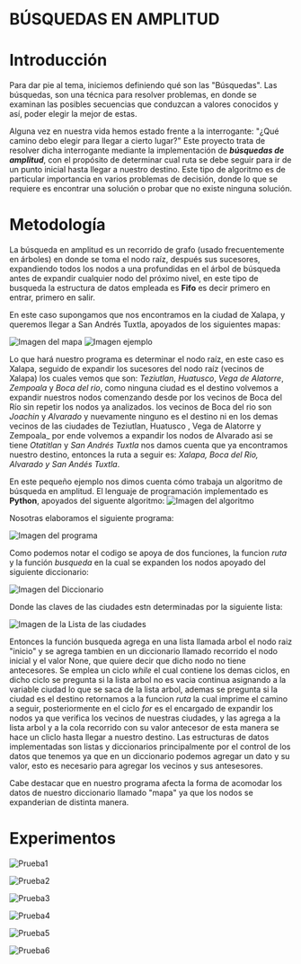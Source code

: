 # BÚSQUEDAS EN AMPLITUD

# Introducción
Para dar pie al tema, iniciemos definiendo qué son las "Búsquedas". 
Las búsquedas, son una técnica para resolver problemas, en donde se examinan las posibles secuencias que conduzcan a valores conocidos y así, poder elegir la mejor de estas.

Alguna vez en nuestra vida hemos estado frente a la interrogante: "¿Qué camino debo elegir para llegar a cierto lugar?"
Este proyecto trata de resolver dicha interrogante mediante la implementación de **_búsquedas de amplitud_**, con el propósito de determinar cual ruta se debe seguir para ir de un punto inicial hasta llegar a nuestro destino.  Este tipo de algoritmo es de particular importancia en varios problemas de decisión, donde lo que se requiere es encontrar una solución o probar que no existe ninguna solución.



# Metodología
La búsqueda en amplitud es un recorrido de grafo (usado frecuentemente en árboles) en donde se toma el nodo raíz, después sus sucesores, expandiendo todos los nodos a una profundidas en el árbol de búsqueda antes de expandir cualquier nodo del próximo nivel, en este tipo de busqueda la estructura de datos empleada es **Fifo** es decir primero en entrar, primero en salir. 

En este caso supongamos que nos encontramos en la ciudad de Xalapa, y queremos llegar a San Andrés Tuxtla, apoyados de los siguientes mapas:

![Imagen del mapa](Mapa.png)
![Imagen ejemplo](Prueba/Ejemplo.png)

Lo que hará nuestro programa es determinar el nodo raíz, en este caso es Xalapa, seguido de expandir los sucesores del nodo raíz (vecinos de Xalapa) los cuales vemos que son: _Teziutlan_, _Huatusco_, _Vega de Alatorre_, _Zempoala_ y _Boca del rio_, como ninguna ciudad es el destino volvemos a expandir nuestros nodos comenzando desde por los vecinos de Boca del Río sin repetir los nodos ya analizados. los vecinos de Boca del rio son _Joachin_ y  _Alvarado_ y nuevamente ninguno es el destino ni en los demas vecinos de las ciudades de Teziutlan, Huatusco ,  Vega de Alatorre y Zempoala_  por ende volvemos a expandir los nodos  de Alvarado asi se tiene _Otatitlan_ y _San Andrés Tuxtla_ nos damos cuenta que ya encontramos nuestro destino, entonces la ruta a seguir es: _Xalapa, Boca del Rio, Alvarado y San Andés Tuxtla_. 

En este pequeño ejemplo nos dimos cuenta cómo trabaja un algoritmo de búsqueda en amplitud.
El lenguaje de programación implementado es **Python**, apoyados del siguente algoritmo:
![Imagen del algoritmo](algoritmo.png)

Nosotras elaboramos el siguiente programa:

![Imagen del programa](programa.png)

Como podemos notar el codigo se apoya de dos funciones, la funcion _ruta_ y la función _busqueda_ en la cual se expanden los nodos apoyado del siguiente diccionario:

![Imagen del Diccionario](diccionario.png)

Donde las claves de las ciudades estn determinadas por la siguiente lista:

![Imagen de la Lista de las ciudades](lista.png)

Entonces la función busqueda agrega en una lista llamada arbol el nodo raiz "inicio" y se agrega tambien en un diccionario llamado recorrido el nodo inicial y el valor None, que quiere decir que dicho nodo no tiene antecesores. Se emplea un ciclo _while_ el cual contiene los demas ciclos, en dicho ciclo se pregunta si la lista arbol no es vacia continua asignando a la variable ciudad lo que se saca de la lista arbol, ademas se pregunta si la ciudad es el destino retornamos a la funcion _ruta_ la cual imprime el camino a seguir, posteriormente en el ciclo _for_ es el encargado de expandir los nodos ya que verifica los vecinos de nuestras ciudades, y las agrega a la lista arbol y a la cola recorrido con su valor antecesor de esta manera se hace un cliclo hasta llegar a nuestro destino.
Las estructuras de datos implementadas son listas y diccionarios principalmente por el control de los datos que tenemos ya que en un diccionario podemos agregar un dato y su valor, esto es necesario para agregar los vecinos y sus antesesores. 

Cabe destacar que en nuestro programa afecta la forma de acomodar los datos de nuestro diccionario llamado "mapa" ya que los nodos se expanderian de distinta manera. 



# Experimentos

![Prueba1](Pruebas/A-H.png)


![Prueba2](Pruebas/F-P.png)



![Prueba3](Pruebas/H-A.png)




![Prueba4](Pruebas/J-M.png)



![Prueba5](Pruebas/X-B.png)




![Prueba6](Pruebas/X-V.png)





